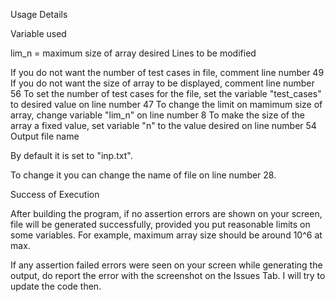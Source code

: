 Usage Details

Variable used

lim_n = maximum size of array desired
Lines to be modified

If you do not want the number of test cases in file, comment line number 49
If you do not want the size of array to be displayed, comment line number 56
To set the number of test cases for the file, set the variable "test_cases" to desired value on line number 47
To change the limit on mamimum size of array, change variable "lim_n" on line number 8
To make the size of the array a fixed value, set variable "n" to the value desired on line number 54
Output file name

By default it is set to "inp.txt".

To change it you can change the name of file on line number 28.

Success of Execution

After building the program, if no assertion errors are shown on your screen, file will be generated successfully, provided you put reasonable limits on some variables. For example, maximum array size should be around 10^6 at max.

If any assertion failed errors were seen on your screen while generating the output, do report the error with the screenshot on the Issues Tab. I will try to update the code then.
